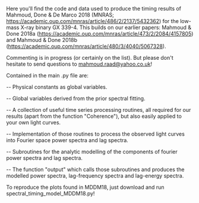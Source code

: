 Here you'll find the code and data used to produce the timing results of Mahmoud, Done & De Marco 2018 (MNRAS; https://academic.oup.com/mnras/article/486/2/2137/5432362) for the low-mass X-ray binary GX 339-4. This builds on our earlier papers: Mahmoud & Done 2018a (https://academic.oup.com/mnras/article/473/2/2084/4157805) and Mahmoud & Done 2018b (https://academic.oup.com/mnras/article/480/3/4040/5067328).

Commenting is in progress (or certainly on the list). But please don't hesitate to send questions to mahmoud.raad@yahoo.co.uk!

Contained in the main .py file are:

-- Physical constants as global variables.

-- Global variables derived from the prior spectral fitting.

-- A collection of useful time series processing routines, all required for our results (apart from the function "Coherence"), but also easily applied to your own light curves.

-- Implementation of those routines to process the observed light curves into Fourier space power spectra and lag spectra.

-- Subroutines for the analytic modelling of the components of fourier power spectra and lag spectra.

-- The function "output" which calls those subroutines and produces the modelled power spectra, lag-frequency spectra and lag-energy spectra.

To reproduce the plots found in MDDM18, just download and run spectral_timing_model_MDDM18.py!


